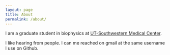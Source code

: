 ```yaml
---
layout: page
title: About
permalink: /about/
---
```


I am a graduate student in biophysics at [UT-Southwestern Medical Center](http://www.utsouthwestern.edu/education/medical-school/departments/biophysics/).

I like hearing from people.  I can me reached on gmail at the same username I use on Github.
